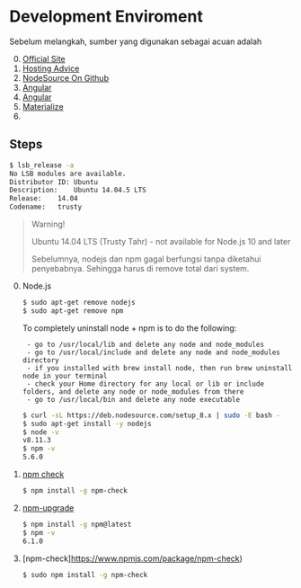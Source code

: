 # Development Enviroment

Sebelum melangkah, sumber yang digunakan sebagai acuan adalah

0. [Official Site](https://nodejs.org/en/)
1. [Hosting Advice](https://www.hostingadvice.com/how-to/install-nodejs-ubuntu-14-04/)
2. [NodeSource On Github](https://github.com/nodesource/distributions#debinstall)
3. [Angular](https://angular.io/guide/quickstart)
4. [Angular](https://www.technologyshouters.com/install-angular-5-ubuntu-step-step-complete-guide-2018/)
4. [Materialize](https://materializecss.com/)
5. []()

## Steps

```bash
$ lsb_release -a
No LSB modules are available.
Distributor ID:	Ubuntu
Description:	Ubuntu 14.04.5 LTS
Release:	14.04
Codename:	trusty
```

> Warning!
>
> Ubuntu 14.04 LTS (Trusty Tahr) - not available for Node.js 10 and later
>
> Sebelumnya, nodejs dan npm gagal berfungsi tanpa diketahui penyebabnya. Sehingga harus di remove total dari system.


0. Node.js

    ```bash
    $ sudo apt-get remove nodejs
    $ sudo apt-get remove npm
    ```

    To completely uninstall node + npm is to do the following:

        - go to /usr/local/lib and delete any node and node_modules
        - go to /usr/local/include and delete any node and node_modules directory 
        - if you installed with brew install node, then run brew uninstall node in your terminal 
        - check your Home directory for any local or lib or include folders, and delete any node or node_modules from there 
        - go to /usr/local/bin and delete any node executable

    ```bash
    $ curl -sL https://deb.nodesource.com/setup_8.x | sudo -E bash -
    $ sudo apt-get install -y nodejs
    $ node -v
    v8.11.3
    $ npm -v
    5.6.0
    ```

1. [npm check](https://www.npmjs.com/package/npm-check)

    ```bash
    $ npm install -g npm-check
    ```

2. [npm-upgrade](https://docs.npmjs.com/troubleshooting/try-the-latest-stable-version-of-npm)

    ```bash
    $ npm install -g npm@latest
    $ npm -v
    6.1.0
    ```

3. [npm-check]https://www.npmjs.com/package/npm-check)

    ```bash
    $ sudo npm install -g npm-check
    ```


